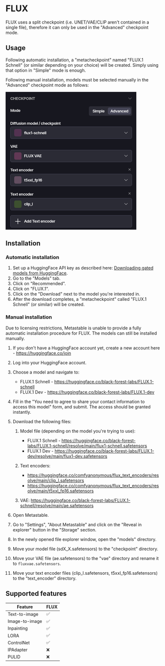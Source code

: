 # FLUX

FLUX uses a split checkpoint (i.e. UNET/VAE/CLIP aren't contained in a single file), therefore it can only be used in the "Advanced" checkpoint mode.

## Usage

Following automatic installation, a "metacheckpoint" named "FLUX.1 Schnell" (or similar depending on your choice) will be created. Simply using that option in "Simple" mode is enough.

Following manual installation, models must be selected manually in the "Advanced" checkpoint mode as follows:

![Configuration](./assets/flux1.png)

## Installation

### Automatic installation

1. Set up a HuggingFace API key as described here: [Downloading gated models from HuggingFace](/guide/usage/model-management.html#huggingface).
2. Go to the "Models" tab.
3. Click on "Recommended".
4. Click on "FLUX.1".
5. Click on the "Download" next to the model you're interested in.
6. After the download completes, a "metacheckpoint" called "FLUX.1 Schnell" (or similar) will be created.

### Manual installation

Due to licensing restrictions, Metastable is unable to provide a fully automatic installation procedure for FLUX. The models can still be installed manually.

1. If you don't have a HuggingFace account yet, create a new account here - https://huggingface.co/join
2. Log into your HuggingFace account.
3. Choose a model and navigate to:

   - FLUX.1 Schnell - https://huggingface.co/black-forest-labs/FLUX.1-schnell
   - FLUX.1 Dev - https://huggingface.co/black-forest-labs/FLUX.1-dev

4. Fill in the "You need to agree to share your contact information to access this model" form, and submit. The access should be granted instantly.
5. Download the following files:

   1. Model file (depending on the model you're trying to use):

      - FLUX.1 Schnell - https://huggingface.co/black-forest-labs/FLUX.1-schnell/resolve/main/flux1-schnell.safetensors
      - FLUX.1 Dev - https://huggingface.co/black-forest-labs/FLUX.1-dev/resolve/main/flux1-dev.safetensors

   2. Text encoders:

      - https://huggingface.co/comfyanonymous/flux_text_encoders/resolve/main/clip_l.safetensors
      - https://huggingface.co/comfyanonymous/flux_text_encoders/resolve/main/t5xxl_fp16.safetensors

   3. VAE: https://huggingface.co/black-forest-labs/FLUX.1-schnell/resolve/main/ae.safetensors

6. Open Metastable.
7. Go to "Settings", "About Metastable" and click on the "Reveal in explorer" button in the "Storage" section.
8. In the newly opened file explorer window, open the "models" directory.
9. Move your model file (sdX_X.safetensors) to the "checkpoint" directory.
10. Move your VAE file (ae.safetensors) to the "vae" directory and rename it to `fluxvae.safetensors`.
11. Move your text encoder files (clip_l.safetensors, t5xxl_fp16.safetensors) to the "text_encoder" directory.

## Supported features

| Feature        | FLUX |
| -------------- | ---- |
| Text-to-image  | ✅   |
| Image-to-image | ✅   |
| Inpainting     | ✅   |
| LORA           | ✅   |
| ControlNet     | ✅   |
| IPAdapter      | ❌   |
| PULID          | ❌   |
